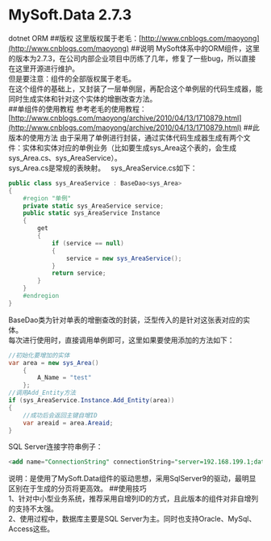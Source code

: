 # MySoft.Data 2.7.3
dotnet ORM
##版权
这里版权属于老毛：[http://www.cnblogs.com/maoyong](http://www.cnblogs.com/maoyong)
##说明
MySoft体系中的ORM组件，这里的版本为2.7.3，在公司内部企业项目中历练了几年，修复了一些bug，所以直接在这里开源进行维护。  
但是要注意：组件的全部版权属于老毛。  
在这个组件的基础上，又封装了一层单例层，再配合这个单例层的代码生成器，能同时生成实体和针对这个实体的增删改查方法。  
##单组件的使用教程
参考老毛的使用教程：[http://www.cnblogs.com/maoyong/archive/2010/04/13/1710879.html](http://www.cnblogs.com/maoyong/archive/2010/04/13/1710879.html)
##此版本的使用方法
由于采用了单例进行封装，通过实体代码生成器生成有两个文件：实体和实体对应的单例业务（比如要生成sys_Area这个表的，会生成sys_Area.cs、sys_AreaService）。  
sys_Area.cs是常规的表映射。  
sys_AreaService.cs如下：  
```C#  
public class sys_AreaService : BaseDao<sys_Area>
{
    #region "单例"
    private static sys_AreaService service;
    public static sys_AreaService Instance
    {
        get
        {
            if (service == null)
            {
                service = new sys_AreaService();
            }
            return service;
        }
    }
    #endregion
}
```  
BaseDao类为针对单表的增删查改的封装，泛型传入的是针对这张表对应的实体。  
每次进行使用时，直接调用单例即可，这里如果要使用添加的方法如下：  
```C#
//初始化要增加的实体
var area = new sys_Area()
    {
        A_Name = "test"
    };
//调用Add_Entity方法
if (sys_AreaService.Instance.Add_Entity(area))
{
	//成功后会返回主键自增ID
    var areaid = area.Areaid;
}
```  
SQL Server连接字符串例子：  
```SQL
<add name="ConnectionString" connectionString="server=192.168.199.1;database=DataBaseName;uid=sa;pwd=123456;" providerName="MySoft.Data.SqlServer9.SqlServer9Provider" />
```  
说明：是使用了MySoft.Data组件的驱动思想，采用SqlServer9的驱动，最明显区别在于生成的分页将更高效。
##使用技巧  
1、针对中小型业务系统，推荐采用自增列ID的方式，且此版本的组件对非自增列的支持不太强。  
2、使用过程中，数据库主要是SQL Server为主。同时也支持Oracle、MySql、Access这些。